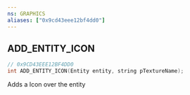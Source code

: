 ```yaml
---
ns: GRAPHICS
aliases: ["0x9cd43eee12bf4dd0"]
---
```

## ADD_ENTITY_ICON

```c
// 0x9CD43EEE12BF4DD0
int ADD_ENTITY_ICON(Entity entity, string pTextureName);
```

Adds a Icon over the entity


